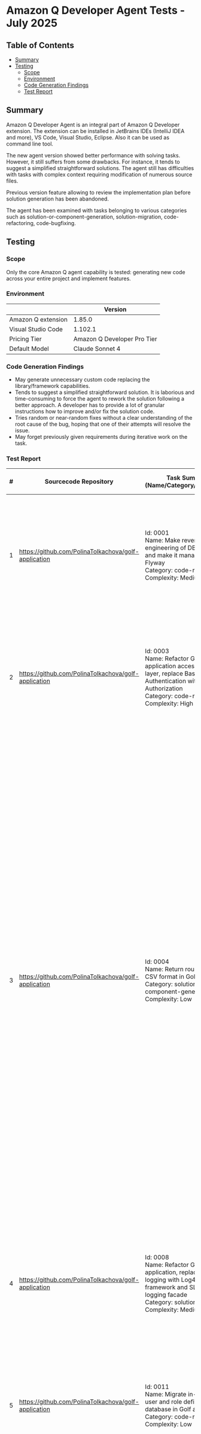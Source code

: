 # Amazon Q Developer Agent Tests - July 2025

## Table of Contents

- [Summary](#summary)
- [Testing](#testing)
    - [Scope](#scope)
    - [Environment](#environment)
    - [Code Generation Findings](#code-generation-findings)
    - [Test Report](#test-report)

## Summary

Amazon Q Developer Agent is an integral part of Amazon Q Developer extension. The extension can be installed in JetBrains IDEs (IntelliJ IDEA and more), VS Code, Visual Studio, Eclipse. Also it can be used as command line tool.

The new agent version showed better performance with solving tasks. However, it still suffers from some drawbacks. For instance, it tends to suggest a simplified straightforward solutions. The agent still has difficulties with tasks with complex context requiring modification of numerous source files.

Previous version feature allowing to review the implementation plan before solution generation has been abandoned.

The agent has been examined with tasks belonging to various categories such as solution-or-component-generation, solution-migration, code-refactoring, code-bugfixing.

## Testing

### Scope

Only the core Amazon Q agent capability is tested: generating new code across your entire project and implement features.

### Environment

|                    | Version                 |
|--------------------|-------------------------|
| Amazon Q extension | 1.85.0                  |
| Visual Studio Code | 1.102.1                 |
| Pricing Tier       | Amazon Q Developer Pro Tier |
| Default Model      | Claude Sonnet 4         |

### Code Generation Findings

- May generate unnecessary custom code replacing the library/framework capabilities.
- Tends to suggest a simplified straightforward solution. It is laborious and time-consuming to force the agent to rework the solution following a better approach. A developer has to provide a lot of granular instructions how to improve and/or fix the solution code.
- Tries random or near-random fixes without a clear understanding of the root cause of the bug, hoping that one of their attempts will resolve the issue.
- May forget previously given requirements during iterative work on the task.

### Test Report
| # | Sourcecode Repository | Task Summary (Name/Category/Complexity) | Task Description (Initial Prompt) | First-Shot Effort | First-Shot Completeness | First-Shot Accuracy | Subsequent Prompts (Feedback, Comments) | Final Completeness | Final Accuracy | Statistics | Comments |
|---|-----------------------|------------------------------------------|-----------------------------------|-------------------|------------------------|---------------------|-----------------------------------------|--------------------|----------------|------------|----------|
| 1 | https://github.com/PolinaTolkachova/golf-application | Id: 0001<br>Name: Make reverse engineering of DB schema and make it manageable with Flyway<br>Category: code-refactoring<br>Complexity: Medium | See [agentic-workflow-tests/0001/README.md](https://github.com/epam/AIRUN-Assistants-Benchmark-TestInstructions/blob/main/agentic-workflow-tests/0001/README.md) | N/A | 35%<br>- Database schema validation failed: missing table `competition_rounds`<br>- Hibernate configuration is not changed from updating database schema to validating database schema<br>- The application fails to start due to the missing join table<br>- Testing can not be performed | 86%<br>- The intended functionality is not accomplished<br>- The code contains hard-coded passwords, which expose credentials in version control. | 1) Got the error: Schema-validation: missing table `competition_rounds`. Please examine ALL Entity classes carefully, class by class, field by field and validate the schema creation scripts in `V1__Create_golf_schema.sql` to find discrepancies there. Fix discovered issues and update the script.<br>2) Schema-validation: wrong column type encountered in column `gender` in table `player`; found `varchar (Types#VARCHAR)`, but expecting `tinyint (Types#TINYINT)`<br>3) Schema-validation: wrong column type encountered in column `tee_colour` in table `tee`; found `varchar (Types#VARCHAR)`, but expecting `tinyint (Types#TINYINT)`. Please fix all JPA enum mapping errors. | 85%<br>- Hibernate configuration has not been changed from updating database schema to validating database schema | 94%<br>- Plaintext hardcoded passwords are exposed | Files:<br>0 modified (M)<br>3 added (A)<br>0 deleted (D)<br><br>Lines:<br>311 insertions (+)<br>0 deletions (-) |  |
| 2 | https://github.com/PolinaTolkachova/golf-application | Id: 0003<br>Name: Refactor Golf application access-control layer, replace Basic Authentication with Oauth2 Authorization<br>Category: code-refactoring<br>Complexity: High | See [agentic-workflow-tests/0003/README.md](https://github.com/epam/AIRUN-Assistants-Benchmark-TestInstructions/blob/main/agentic-workflow-tests/0003/README.md) | N/A | 100% | 100%<br>- unnecessary custom JWT config | 1) It seems, the custom JWT config is not necessary, we can rely on default Spring Security setup. | 100% | 100% | Files:<br>3 modified (M)<br>1 added (A)<br>0 deleted (D)<br><br>Lines:<br>51 insertions (+)<br>43 deletions (-) |  |
| 3 | https://github.com/PolinaTolkachova/golf-application | Id: 0004<br>Name: Return round scores in CSV format in Golf application<br>Category: solution-or-component-generation<br>Complexity: Low | See [agentic-workflow-tests/0004/README.md](https://github.com/epam/AIRUN-Assistants-Benchmark-TestInstructions/blob/main/agentic-workflow-tests/0004/README.md) | N/A | 59%<br>- The implementation manually builds a CSV string, rather than relying on a Spring Http Message Conversion for `text/csv`<br>- The code uses raw `StringBuilder` concatenation instead of a proven CSV processing library | 72%<br>- Edge cases and exceptions are not handled gracefully<br>- CSV generation is performed entirely in the controller<br>- The CSV generation logic lacks necessary documentation. | 1) The implementation manually builds a CSV string, rather than relying on a Spring Http Message Conversion for `text/csv`<br>2) Well, CsvHttpMessageConverter is created but it is not used, on the contrary CSV generation is performed entirely in the controller.<br>3) [ERROR] COMPILATION ERROR :<br>&nbsp;&nbsp;&nbsp;[ERROR] golf-application/src/main/java/com/golf/app/controller/RoundScoreController.java:[63,46] incompatible types: java.lang.Double cannot be converted to java.lang.Integer<br>&nbsp;&nbsp;&nbsp;[ERROR] golf-application/src/main/java/com/golf/app/controller/RoundScoreController.java:[73,25] incompatible types: inference variable T has incompatible bounds<br>&nbsp;&nbsp;&nbsp;&nbsp;&nbsp;&nbsp;equality constraints: com.golf.app.dto.RoundScoreCsvDto<br>&nbsp;&nbsp;&nbsp;&nbsp;&nbsp;&nbsp;lower bounds: java.lang.Object<br>4) [ERROR] COMPILATION ERROR :<br>&nbsp;&nbsp;&nbsp;[ERROR] golf-application/src/main/java/com/golf/app/controller/RoundScoreController.java:[69,42] incompatible types: java.lang.Double cannot be converted to java.lang.Integer<br>5) The command `curl -s -v -u 1:1 --header 'accept: text/csv' http://localhost:8082/round-score` returned `HTTP/1.1 500`.<br>&nbsp;&nbsp;&nbsp;The error is logged:<br>&nbsp;&nbsp;&nbsp;2025-07-24T14:01:45.060 [http-nio-8082-exec-2] ERROR org.thymeleaf.TemplateEngine -  [THYMELEAF][http-nio-8082-exec-2] Exception processing template "round-score": Error resolving template [round-score], template might not exist or might not be accessible by any of the configured Template Resolvers<br>&nbsp;&nbsp;&nbsp;org.thymeleaf.exceptions.TemplateInputException: Error resolving template [round-score], template might not exist or might not be accessible by any of the configured Template Resolvers<br>&nbsp;&nbsp;&nbsp;&nbsp;&nbsp;&nbsp;at org.thymeleaf.engine.TemplateManager.resolveTemplate(TemplateManager.java:869)<br>6) The error with resolving template is not fixed.<br>7) The error is not fixed:<br>&nbsp;&nbsp;&nbsp;2025-07-24T14:10:00.393 [http-nio-8082-exec-1] ERROR org.thymeleaf.TemplateEngine -  [THYMELEAF][http-nio-8082-exec-1] Exception processing template "round-score": Error resolving template [round-score], template might not exist or might not be accessible by any of the configured Template Resolvers<br>&nbsp;&nbsp;&nbsp;org.thymeleaf.exceptions.TemplateInputException: Error resolving template [round-score], template might not exist or might not be accessible by any of the configured Template Resolvers<br>&nbsp;&nbsp;&nbsp;&nbsp;&nbsp;&nbsp;at org.thymeleaf.engine.TemplateManager.resolveTemplate(TemplateManager.java:869)<br>8) The same error:<br>&nbsp;&nbsp;&nbsp;2025-07-24T14:24:04.900 [http-nio-8082-exec-1] INFO  o.s.web.servlet.DispatcherServlet -  Completed initialization in 1 ms<br>&nbsp;&nbsp;&nbsp;2025-07-24T14:24:05.792 [http-nio-8082-exec-1] ERROR org.thymeleaf.TemplateEngine -  [THYMELEAF][http-nio-8082-exec-1] Exception processing template "round-score": Error resolving template [round-score], template might not exist or might not be accessible by any of the configured Template Resolvers<br>&nbsp;&nbsp;&nbsp;org.thymeleaf.exceptions.TemplateInputException: Error resolving template [round-score], template might not exist or might not be accessible by any of the configured Template Resolvers<br>9) Let's remove guess-work and keep only effective fix of the error.<br>10) Let's revert MediaType parsing change in CsvHttpMessageConverter as inefficient.<br>11) Preserve the default RoundScoreController GET endpoint producing all media types other than "text/csv".<br>12) RoundScoreController displayScoreCardMainPage should be called by default for GET requests.<br>13) Got the partial response:<br>```<br>HTTP/1.1 200<br>Id,Date,Player,HCP,Competition,1,2,3,4,5,6,7,8,9,10,11,12,13,14,15,16,17,18,Stroke,Penalty,GrossScore,NetScore,NetScorePar,Stableford<br>1,2025-04-15,"Woodsitch Tiger",6,"Spring Championship 2025",<br>```<br>The error is logged:<br>2025-07-24T14:56:33.134 [http-nio-8082-exec-1] ERROR o.a.c.c.C.[.[.[.[dispatcherServlet] -  Servlet.service() for servlet [dispatcherServlet] in context with path [] threw exception [Request processing failed: java.lang.NullPointerException: Cannot invoke "java.lang.Integer.intValue()" because "<local7>[<local9>]" is null] with root cause<br>java.lang.NullPointerException: Cannot invoke "java.lang.Integer.intValue()" because "<local7>[<local9>]" is null<br>14) Defaulting null stroke to 0 is incorrect. It is better to write null stroke as empty string.<br>15) RoundScore stroke should be Integer not String. CsvHttpMessageConverter should be responsible for stroke value converting, not RoundScoreController.<br>16) The implementation manually builds a CSV text, this leads to errors and maintenance issues.<br>17) Writing from a list of beans is better approach in OpenCSV than writing from an array of strings.<br>18) CSV response should contain the same fields as scorecardsTable in the given round-score-main.html.<br>19) CSV headers have been lost.<br>20) Compilation failure:<br>&nbsp;&nbsp;&nbsp;[ERROR] golf-application/src/main/java/com/golf/app/dto/RoundScoreCsvDto.java:[12,38] cannot find symbol<br>&nbsp;&nbsp;&nbsp;[ERROR] symbol: method column()<br>&nbsp;&nbsp;&nbsp;[ERROR] location: @interface com.opencsv.bean.CsvBindByPosition<br>21) CSV field names differ from scorecardsTable fields. Field order is not kept.<br>22) Compilation failure<br>&nbsp;&nbsp;&nbsp;[ERROR] /D:/work.epam/EPM-AIRD/git/golf-application/src/main/java/com/golf/app/converter/CsvHttpMessageConverter.java:[50,44] incompatible types: java.lang.String[] cannot be converted to java.util.Comparator<java.lang.String><br>23) CSV headers are lost again.<br>- CSV response should contain the same fields as scorecardsTable in the given round-score-main.html.<br>- Keep the the same headers.<br>- Keep the field order.<br>- Replace hole fields with List of Integers in RoundScoreCsvDto.<br>24) Use of error-prone manual CSV building is inappropriate.<br>25) CSV headers are lost again. | 100% | 83%<br>- The CSV generation logic lacks necessary documentation. | Files:<br>3 modified (M)<br>2 added (A)<br>0 deleted (D)<br><br>Lines:<br>206 insertions (+)<br>1 deletions (-) |  |
| 4 | https://github.com/PolinaTolkachova/golf-application | Id: 0008<br>Name: Refactor Golf application, replace logback logging with Log4j 2.x logging framework and SLF4J as logging facade<br>Category: solution-migration<br>Complexity: Medium | See [agentic-workflow-tests/0008/README.md](https://github.com/epam/AIRUN-Assistants-Benchmark-TestInstructions/blob/main/agentic-workflow-tests/0008/README.md) | N/A | 60%<br>- logback dependency still exists<br>- `application.properties` still contains logging level configurations<br>- LMAX Disruptor is not added/used<br>- RollingFile used instead of RollingRandomAccessFile<br>- `logs/golf-app.log` not created<br>- Log4j2 loggers not asynchronous<br>- Logging not configured fully asynchronous | 92%<br>- The intended functionality is not accomplished | 1) SLF4J: Class path contains multiple SLF4J providers. Found provider logback and log4j2; actual provider is logback<br>2) LMAX Disruptor not utilized though performance tuning was requested<br>3) Log4j2 provides RollingRandomAccessFile for higher performance<br>4) RollingFile used instead of RollingRandomAccessFile<br>5) Tune Log4j2 for performance<br>6) `application.properties` still contains logging level configurations<br>7) The logging code degrades performance: `log.debug("Retrieved round with ID: {}, players: {}", id, round.getRoundplayers().stream().map(Player::getName).toList());` | 100% | 100% | Files:<br>7 modified (M)<br>1 added (A)<br>2 deleted (D)<br><br>Lines:<br>124 insertions (+)<br>82 deletions (-) |  |
| 5 | https://github.com/PolinaTolkachova/golf-application | Id: 0011<br>Name: Migrate in-memory user and role definitions to database in Golf application<br>Category: code-refactoring<br>Complexity: Low | See [agentic-workflow-tests/0011/README.md](https://github.com/epam/AIRUN-Assistants-Benchmark-TestInstructions/blob/main/agentic-workflow-tests/0011/README.md) | N/A | 82%<br>- All login tests failed | 83%<br>- The intended functionality is not accomplished<br>- Unrequested Flyway integration in app runtime | 1) Login error reported: `PreparedStatementCallback; bad SQL grammar [select username,password,enabled from users where username = ?]`<br>Flyway integration was not requested; the database is managed outside of the application.<br>2) Keep the created `V001__create_security_schema.sql`. | 100% | 100% | Files:<br>1 modified (M)<br>1 added (A)<br>0 deleted (D)<br><br>Lines:<br>34 insertions (+)<br>23 deletions (-) |  |
| 6 | https://github.com/PolinaTolkachova/golf-application | Id: 0014<br>Name: User Account Menu in Golf application<br>Category: solution-or-component-generation<br>Complexity: Low | See [agentic-workflow-tests/0014/README.md](https://github.com/epam/AIRUN-Assistants-Benchmark-TestInstructions/blob/main/agentic-workflow-tests/0014/README.md) | N/A | 60%<br>- Missing dependency `org.thymeleaf.extras:thymeleaf-extras-springsecurity6`<br>- The account menu does not expand downwards on some pages<br>- A username is not displayed in the account menu | 92%<br>- The intended functionality is not accomplished | 1) "Logged in as: User" is displayed in the account menu with the literal "User" instead of actual user name<br>2) Then it changed to show an empty string instead of the user name<br>3) The account menu does not expand downwards on all pages except the main page<br>4) You are going the right way. But it is not a good approach to apply the fix on each page instead of fixing the fragment.<br>5) Upgrade Bootstrap to 5.* version from Bootstrap 3.*.<br>6) The account menu does not expand downwards on "Players", "Round scores", "Competitions", "Courses" and other pages.<br>7) The account menu still does not expand downwards on "PLAYER DETAILS" page, "EDIT PLAYER" page, "Your Round Score" page, "Round score input" page, "COMPETITION DETAILS" page, "EDIT COMPETITION" page, "ADD COMPETITION ROUND" page, "COMPETITION ROUND DETAILS" pages, "ADD COMPETITION" page, "ADD COURSE" page.<br>8) The account menu is cut off at the right side of the window.<br>9) After logout, user is forwarded to `http://localhost:8082/login?logout` where user cannot login. | 100% | 100% | Files:<br>20 modified (M)<br>0 added (A)<br>0 deleted (D)<br><br>Lines:<br>59 insertions (+)<br>9 deletions (-) |  |
| 7 | https://github.com/PolinaTolkachova/golf-application | Id: 0016<br>Name: Fix an issue with competition removing in Golf application<br>Category: code-bugfixing<br>Complexity: Medium | See [agentic-workflow-tests/0016/README.md](https://github.com/epam/AIRUN-Assistants-Benchmark-TestInstructions/blob/main/agentic-workflow-tests/0016/README.md) | N/A | 83%<br>- Using POST instead of DELETE HTTP method violates RESTful principles. | 100% | 1) Using POST instead of DELETE HTTP method violates RESTful principles.<br>2) Whitelabel Error Page — Method Not Allowed (405). `HttpRequestMethodNotSupportedException: Request method 'POST' is not supported`. | 100% | 100% | Files:<br>3 modified (M)<br>0 added (A)<br>0 deleted (D)<br><br>Lines:<br>9 insertions (+)<br>1 deletions (-) |  |

<p style="text-align: center;">    © 2025 EPAM Systems, Inc. All Rights Reserved.<br/>    EPAM, EPAM AI/RUN <sup>TM</sup> and the EPAM logo are registered trademarks of EPAM Systems, Inc.<br>    This report is licensed under CC BY-SA 4.0<br/></p>
